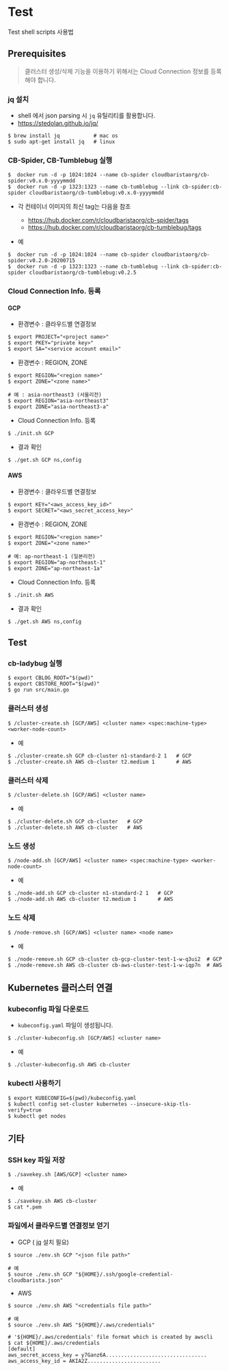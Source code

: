 # Test 
Test shell scripts 사용법

## Prerequisites 
> 클러스터 생성/삭제 기능을 이용하기 위해서는 Cloud Connection 정보를 등록해야 합니다.

### jq 설치
* shell 에서 json parsing 시 `jq` 유틸리티를 활용합니다.
* https://stedolan.github.io/jq/

```
$ brew install jq           # mac os
$ sudo apt-get install jq   # linux
```

### CB-Spider, CB-Tumblebug 실행

```
$  docker run -d -p 1024:1024 --name cb-spider cloudbaristaorg/cb-spider:v0.x.0-yyyymmdd
$  docker run -d -p 1323:1323 --name cb-tumblebug --link cb-spider:cb-spider cloudbaristaorg/cb-tumblebug:v0.x.0-yyyymmdd
```
* 각 컨테이너 이미지의 최신 tag는 다음을 참조
  * https://hub.docker.com/r/cloudbaristaorg/cb-spider/tags
  * https://hub.docker.com/r/cloudbaristaorg/cb-tumblebug/tags

* 예
```
$  docker run -d -p 1024:1024 --name cb-spider cloudbaristaorg/cb-spider:v0.2.0-20200715
$  docker run -d -p 1323:1323 --name cb-tumblebug --link cb-spider:cb-spider cloudbaristaorg/cb-tumblebug:v0.2.5
```

### Cloud Connection Info. 등록

####  GCP

* 환경변수 : 클라우드별 연결정보

```
$ export PROJECT="<project name>"
$ export PKEY="private key>"
$ export SA="<service account email>"
```

* 환경변수 : REGION, ZONE

```
$ export REGION="<region name>" 
$ export ZONE="<zone name>"

# 예 : asia-northeast3 (서울리전)
$ export REGION="asia-northeast3" 
$ export ZONE="asia-northeast3-a"
```

* Cloud Connection Info. 등록

```
$ ./init.sh GCP
```

* 결과 확인

```
$ ./get.sh GCP ns,config
```

#### AWS

* 환경변수 : 클라우드별 연결정보

```
$ export KEY="<aws_access_key_id>"
$ export SECRET="<aws_secret_access_key>"
```

* 환경변수 : REGION, ZONE

```
$ export REGION="<region name>" 
$ export ZONE="<zone name>"

# 예: ap-northeast-1 (일본리전)
$ export REGION="ap-northeast-1"
$ export ZONE="ap-northeast-1a"
```

* Cloud Connection Info. 등록

```
$ ./init.sh AWS
```

* 결과 확인

```
$ ./get.sh AWS ns,config
```

## Test 

### cb-ladybug 실행

```
$ export CBLOG_ROOT="$(pwd)"
$ export CBSTORE_ROOT="$(pwd)"
$ go run src/main.go
```

### 클러스터 생성
```
$ /cluster-create.sh [GCP/AWS] <cluster name> <spec:machine-type> <worker-node-count>
```

* 예
```
$ ./cluster-create.sh GCP cb-cluster n1-standard-2 1   # GCP
$ ./cluster-create.sh AWS cb-cluster t2.medium 1       # AWS
```

### 클러스터 삭제
```
$ /cluster-delete.sh [GCP/AWS] <cluster name>
```

* 예
```
$ ./cluster-delete.sh GCP cb-cluster   # GCP
$ ./cluster-delete.sh AWS cb-cluster   # AWS
```

### 노드 생성
```
$ /node-add.sh [GCP/AWS] <cluster name> <spec:machine-type> <worker-node-count>
```

* 예
```
$ ./node-add.sh GCP cb-cluster n1-standard-2 1   # GCP
$ ./node-add.sh AWS cb-cluster t2.medium 1       # AWS
```

### 노드 삭제

```
$ /node-remove.sh [GCP/AWS] <cluster name> <node name>
```

* 예
```
$ ./node-remove.sh GCP cb-cluster cb-gcp-cluster-test-1-w-q3ui2  # GCP
$ ./node-remove.sh AWS cb-cluster cb-aws-cluster-test-1-w-iqp7n  # AWS
```

## Kubernetes 클러스터 연결

### kubeconfig 파일 다운로드

* `kubeconfig.yaml` 파일이 생성됩니다.
```
$ ./cluster-kubeconfig.sh [GCP/AWS] <cluster name>
```

* 예
```
$ ./cluster-kubeconfig.sh AWS cb-cluster
```

### kubectl 사용하기

```
$ export KUBECONFIG=$(pwd)/kubeconfig.yaml
$ kubectl config set-cluster kubernetes --insecure-skip-tls-verify=true
$ kubectl get nodes
```

## 기타

### SSH key 파일 저장

```
$ ./savekey.sh [AWS/GCP] <cluster name>
```

* 예
```
$ ./savekey.sh AWS cb-cluster
$ cat *.pem
```

### 파일에서 클라우드별 연결정보 얻기

* GCP ( [jq](https://stedolan.github.io/jq/) 설치 필요)

```
$ source ./env.sh GCP "<json file path>"

# 예
$ source ./env.sh GCP "${HOME}/.ssh/google-credential-cloudbarista.json"
```

* AWS
```
$ source ./env.sh AWS "<credentials file path>"

# 예
$ source ./env.sh AWS "${HOME}/.aws/credentials"

# '${HOME}/.aws/credentials' file format which is created by awscli
$ cat ${HOME}/.aws/credentials
[default]
aws_secret_access_key = y7Ganz6A.................................
aws_access_key_id = AKIA2Z........................
```
